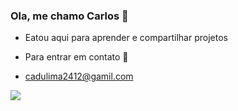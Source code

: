 ### Ola, me chamo **Carlos** 👋

- Eatou aqui para aprender e compartilhar projetos

- Para entrar em contato 📧
- cadulima2412@gamil.com

  
![](https://media.giphy.com/media/v1.Y2lkPTc5MGI3NjExc25ibGNiaW9jdzlya2Z0MTcyZ2JpbTNkaGdla2g4amNqMzF6cHJycSZlcD12MV9pbnRlcm5hbF9naWZfYnlfaWQmY3Q9Zw/oEXpKfMSx5WXC/giphy.gif)
